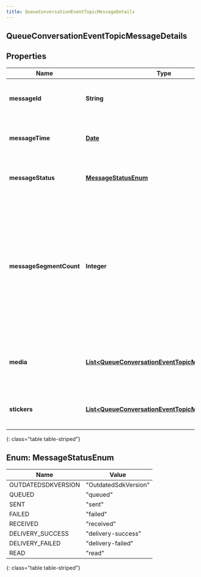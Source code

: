 ```yaml
---
title: QueueConversationEventTopicMessageDetails
---
```


## QueueConversationEventTopicMessageDetails

## Properties

| Name                    | Type                                                                                                                           | Description                                                                                                                                      | Notes      |
| ----------------------- | ------------------------------------------------------------------------------------------------------------------------------ | ------------------------------------------------------------------------------------------------------------------------------------------------ | ---------- |
| **messageId**           | <!----><!---->**String**<!---->                                                                                                | UUID identifying the message media.                                                                                                              | [optional] |
| **messageTime**         | <!----><!---->[**Date**](Date.md)<!---->                                                                                       | The time when the message was sent or received.                                                                                                  | [optional] |
| **messageStatus**       | [**MessageStatusEnum**](#MessageStatusEnum)<!---->                                                                             | Indicates the delivery status of the message.                                                                                                    | [optional] |
| **messageSegmentCount** | <!----><!---->**Integer**<!---->                                                                                               | The message segment count, greater than 1 if the message content was split into multiple parts for this message type, e.g. SMS character limits. | [optional] |
| **media**               | <!----><!---->[**List&lt;QueueConversationEventTopicMessageMedia&gt;**](QueueConversationEventTopicMessageMedia.md)<!---->     | The media (images, files, etc) associated with this message, if any                                                                              | [optional] |
| **stickers**            | <!----><!---->[**List&lt;QueueConversationEventTopicMessageSticker&gt;**](QueueConversationEventTopicMessageSticker.md)<!----> | A list of stickers included in the message                                                                                                       | [optional] |

{: class="table table-striped"}

<a name="MessageStatusEnum"></a>

## Enum: MessageStatusEnum

| Name               | Value                          |
| ------------------ | ------------------------------ |
| OUTDATEDSDKVERSION | &quot;OutdatedSdkVersion&quot; |
| QUEUED             | &quot;queued&quot;             |
| SENT               | &quot;sent&quot;               |
| FAILED             | &quot;failed&quot;             |
| RECEIVED           | &quot;received&quot;           |
| DELIVERY_SUCCESS   | &quot;delivery-success&quot;   |
| DELIVERY_FAILED    | &quot;delivery-failed&quot;    |
| READ               | &quot;read&quot;               |

{: class="table table-striped"}
